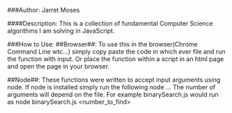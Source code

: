 ###Author: Jarret Moses

####Description: This is a collection of fundamental Computer Science algorithms I am solving in JavaScript.

###How to Use: 
##Browser##: To use this in the browser(Chrome Command Line wtc...) simply copy paste the code in which ever file and run the function with input. Or place the function within a script in an html page and open the page in your browser.

##Node##: These functions were written to accept input arguments using node. If node is installed simply run the following node <filename> <arg1> <arg2>... The number of arguments will depend on the file. For example binarySearch.js would run as node binarySearch.js <sortedArray> <number_to_find>